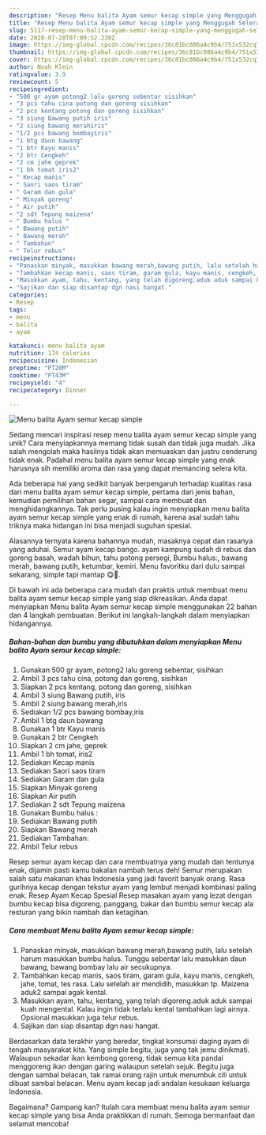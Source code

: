 ```yaml
---
description: "Resep Menu balita Ayam semur kecap simple yang Menggugah Selera"
title: "Resep Menu balita Ayam semur kecap simple yang Menggugah Selera"
slug: 5117-resep-menu-balita-ayam-semur-kecap-simple-yang-menggugah-selera
date: 2020-07-28T07:09:52.230Z
image: https://img-global.cpcdn.com/recipes/36c81bc086a4c9b4/751x532cq70/menu-balita-ayam-semur-kecap-simple-foto-resep-utama.jpg
thumbnail: https://img-global.cpcdn.com/recipes/36c81bc086a4c9b4/751x532cq70/menu-balita-ayam-semur-kecap-simple-foto-resep-utama.jpg
cover: https://img-global.cpcdn.com/recipes/36c81bc086a4c9b4/751x532cq70/menu-balita-ayam-semur-kecap-simple-foto-resep-utama.jpg
author: Noah Klein
ratingvalue: 3.9
reviewcount: 5
recipeingredient:
- "500 gr ayam potong2 lalu goreng sebentar sisihkan"
- "3 pcs tahu cina potong dan goreng sisihkan"
- "2 pcs kentang potong dan goreng sisihkan"
- "3 siung Bawang putih iris"
- "2 siung bawang merahiris"
- "1/2 pcs bawang bombayiris"
- "1 btg daun bawang"
- "1 btr Kayu manis"
- "2 btr Cengkeh"
- "2 cm jahe geprek"
- "1 bh tomat iris2"
- " Kecap manis"
- " Saori saos tiram"
- " Garam dan gula"
- " Minyak goreng"
- " Air putih"
- "2 sdt Tepung maizena"
- " Bumbu halus "
- " Bawang putih"
- " Bawang merah"
- " Tambahan"
- " Telur rebus"
recipeinstructions:
- "Panaskan minyak, masukkan bawang merah,bawang putih, lalu setelah harum masukkan bumbu halus. Tunggu sebentar lalu masukkan daun bawang, bawang bombay lalu air secukupnya."
- "Tambahkan kecap manis, saos tiram, garam gula, kayu manis, cengkeh, jahe, tomat, tes rasa. Lalu setelah air mendidih, masukkan tp. Maizena aduk2 sampai agak kental."
- "Masukkan ayam, tahu, kentang, yang telah digoreng.aduk aduk sampai kuah mengental. Kalau ingin tidak terlalu kental tambahkan lagi airnya. Opsional masukkan juga telur rebus."
- "Sajikan dan siap disantap dgn nasi hangat."
categories:
- Resep
tags:
- menu
- balita
- ayam

katakunci: menu balita ayam 
nutrition: 174 calories
recipecuisine: Indonesian
preptime: "PT20M"
cooktime: "PT43M"
recipeyield: "4"
recipecategory: Dinner

---
```



![Menu balita Ayam semur kecap simple](https://img-global.cpcdn.com/recipes/36c81bc086a4c9b4/751x532cq70/menu-balita-ayam-semur-kecap-simple-foto-resep-utama.jpg)

Sedang mencari inspirasi resep menu balita ayam semur kecap simple yang unik? Cara menyiapkannya memang tidak susah dan tidak juga mudah. Jika salah mengolah maka hasilnya tidak akan memuaskan dan justru cenderung tidak enak. Padahal menu balita ayam semur kecap simple yang enak harusnya sih memiliki aroma dan rasa yang dapat memancing selera kita.

Ada beberapa hal yang sedikit banyak berpengaruh terhadap kualitas rasa dari menu balita ayam semur kecap simple, pertama dari jenis bahan, kemudian pemilihan bahan segar, sampai cara membuat dan menghidangkannya. Tak perlu pusing kalau ingin menyiapkan menu balita ayam semur kecap simple yang enak di rumah, karena asal sudah tahu triknya maka hidangan ini bisa menjadi suguhan spesial.

Alasannya ternyata karena bahannya mudah, masaknya cepat dan rasanya yang aduhai. Semur ayam kecap bango. ayam kampung sudah di rebus dan goreng basah, wadah bihun, tahu potong persegi, Bumbu halus:, bawang merah, bawang putih, ketumbar, kemiri. Menu favoritku dari dulu sampai sekarang, simple tapi mantap 😋🥰.


Di bawah ini ada beberapa cara mudah dan praktis untuk membuat menu balita ayam semur kecap simple yang siap dikreasikan. Anda dapat menyiapkan Menu balita Ayam semur kecap simple menggunakan 22 bahan dan 4 langkah pembuatan. Berikut ini langkah-langkah dalam menyiapkan hidangannya.

<!--inarticleads1-->

##### Bahan-bahan dan bumbu yang dibutuhkan dalam menyiapkan Menu balita Ayam semur kecap simple:

1. Gunakan 500 gr ayam, potong2 lalu goreng sebentar, sisihkan
1. Ambil 3 pcs tahu cina, potong dan goreng, sisihkan
1. Siapkan 2 pcs kentang, potong dan goreng, sisihkan
1. Ambil 3 siung Bawang putih, iris
1. Ambil 2 siung bawang merah,iris
1. Sediakan 1/2 pcs bawang bombay,iris
1. Ambil 1 btg daun bawang
1. Gunakan 1 btr Kayu manis
1. Gunakan 2 btr Cengkeh
1. Siapkan 2 cm jahe, geprek
1. Ambil 1 bh tomat, iris2
1. Sediakan  Kecap manis
1. Sediakan  Saori saos tiram
1. Sediakan  Garam dan gula
1. Siapkan  Minyak goreng
1. Siapkan  Air putih
1. Sediakan 2 sdt Tepung maizena
1. Gunakan  Bumbu halus :
1. Sediakan  Bawang putih
1. Siapkan  Bawang merah
1. Sediakan  Tambahan:
1. Ambil  Telur rebus


Resep semur ayam kecap dan cara membuatnya yang mudah dan tentunya enak, dijamin pasti kamu bakalan nambah terus deh! Semur merupakan salah satu makanan khas Indonesia yang jadi favorit banyak orang. Rasa gurihnya kecap dengan tekstur ayam yang lembut menjadi kombinasi paling enak. Resep Ayam Kecap Spesial Resep masakan ayam yang lezat dengan bumbu kecap bisa digoreng, panggang, bakar dan bumbu semur kecap ala resturan yang bikin nambah dan ketagihan. 

<!--inarticleads2-->

##### Cara membuat Menu balita Ayam semur kecap simple:

1. Panaskan minyak, masukkan bawang merah,bawang putih, lalu setelah harum masukkan bumbu halus. Tunggu sebentar lalu masukkan daun bawang, bawang bombay lalu air secukupnya.
1. Tambahkan kecap manis, saos tiram, garam gula, kayu manis, cengkeh, jahe, tomat, tes rasa. Lalu setelah air mendidih, masukkan tp. Maizena aduk2 sampai agak kental.
1. Masukkan ayam, tahu, kentang, yang telah digoreng.aduk aduk sampai kuah mengental. Kalau ingin tidak terlalu kental tambahkan lagi airnya. Opsional masukkan juga telur rebus.
1. Sajikan dan siap disantap dgn nasi hangat.


Berdasarkan data terakhir yang beredar, tingkat konsumsi daging ayam di tengah masyarakat kita. Yang simple begitu, juga yang tak jemu dinikmati. Walaupun sekadar ikan kembong goreng, tidak semua kita pandai menggoreng ikan dengan garing walaupun setelah sejuk. Begitu juga dengan sambal belacan, tak ramai orang rajin untuk menumbuk cili untuk dibuat sambal belacan. Menu ayam kecap jadi andalan kesukaan keluarga Indonesia. 

Bagaimana? Gampang kan? Itulah cara membuat menu balita ayam semur kecap simple yang bisa Anda praktikkan di rumah. Semoga bermanfaat dan selamat mencoba!
